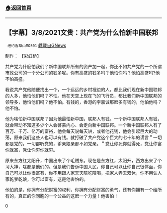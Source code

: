 ###  [:house:返回首頁](https://github.com/ourhimalayas/txt)
---

## 【字幕】3/8/2021文贵：共产党为什么怕新中国联邦
` 纽约香草山MOS01` [轉載自GNews](https://gnews.org/zh-hans/962714/)

制作： 【彩虹桥】



共产党为什麽怕我们？新中国联邦所有的资产加一起，你还不如共产党的一个所谓市政公司的一个分公司的钱多呢。你有高盛的钱多吗？他怕你吗？他怕高盛吗?他不怕高盛。

我说共产党他随便找出一个，一个远远的乡村裡边的人，都比我们现在新中国联邦的人多，他怕他们吗？不怕。他在天空上现在飞的飞行员，都比我们新中国联邦的领导多，他怕他们吗？他不怕。有钱的，香港的李嘉诚那麽多有钱的，他怕他吗？他不怕。

他为啥怕新中国联邦？因为他最怕新中国，联邦人有钱。一个新中国联邦人有钱，就会带动不知道多少个人会啓蒙内心、会走向新中国联邦。一个新中国联邦人有了百万、千万、亿万的富裕，他会每天说每天讲，或者他花钱，他会引起巨大的动荡，原来我们这些人也可以有钱。就打破了共产党这个巨大的七十年的谎言＂一切都是党的，一切都听党的，爹亲娘亲都不如党亲。＂党让你死你就得死，党让你富你就富，党让你穷你就穷。

原来东方红太阳升，中国出来了个毛贼东。现在是东方红，太阳升，西方出来了个习大神，啥都是他们的。但是我们告诉中国人民，你自己可以让你自己很体面，你自己可以让你很富有，你不用跟人家天天陪吃陪喝，把家人弄去双休，你不用认人家乾爹乾娘，你可以富有，这是他害怕的。

他怕的是，你拥有分配财富的权利，你拥有分配财富的勇气，还有你拥有一个给所有的，真正的你同胞的一个公益的这麽一个力量！他害怕！

0
